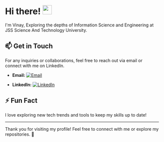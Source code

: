 # Hi there! <img src="https://raw.githubusercontent.com/MartinHeinz/MartinHeinz/master/wave.gif" width="30px">

I'm Vinay, Exploring the depths of Information Science and Engineering at JSS Science And Technology University.


## 📫 Get in Touch

For any inquiries or collaborations, feel free to reach out via email or connect with me on LinkedIn.

- **Email:** [![Email](https://img.shields.io/badge/Email-D14836?style=flat&logo=gmail&logoColor=white)](mailto:vinay2182001@gmail.com)
  
- **LinkedIn:** [![LinkedIn](https://img.shields.io/badge/LinkedIn-0077B5?style=flat&logo=linkedin&logoColor=white)](https://www.linkedin.com/in/vinay-k-165b5428a/)

## ⚡ Fun Fact
I love exploring new tech trends and tools to keep my skills up to date!

---

Thank you for visiting my profile! Feel free to connect with me or explore my repositories. 🚀
